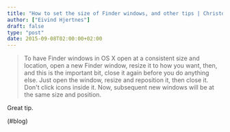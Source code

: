 ```yaml
---
title: "How to set the size of Finder windows, and other tips | Christopher Phin"
author: ["Eivind Hjertnes"]
draft: false
type: "post"
date: 2015-09-08T02:00:00+02:00
---
```


> To have Finder windows in OS X open at a consistent size and location,
> open a new Finder window, resize it to how you want, then, and this is
> the important bit, close it again before you do anything else. Just
> open the window, resize and reposition it, then close it. Don't click
> icons inside it. Now, subsequent new windows will be at the same size
> and position.

Great tip.

(#blog)
